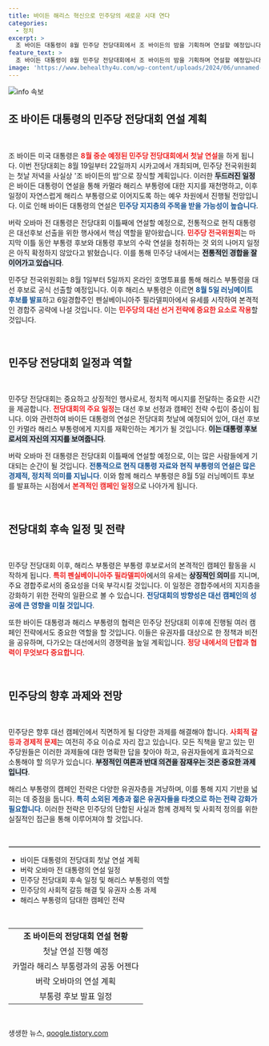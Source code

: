 ```yaml
---
title: 바이든 해리스 혁신으로 민주당의 새로운 시대 연다
categories:
  - 정치
excerpt: >
  조 바이든 대통령이 8월 민주당 전당대회에서 조 바이든의 밤을 기획하며 연설할 예정입니다. 카멀라 해리스 부통령을 지지하는 모습과 함께 정치적 거물인 버락 오바마의 연설도 예정돼 있어, 정치적 역학이 주목받고 있습니다!
feature_text: >
  조 바이든 대통령이 8월 민주당 전당대회에서 조 바이든의 밤을 기획하며 연설할 예정입니다. 카멀라 해리스 부통령을 지지하는 모습과 함께 정치적 거물인 버락 오바마의 연설도 예정돼 있어, 정치적 역학이 주목받고 있습니다!
image: 'https://www.behealthy4u.com/wp-content/uploads/2024/06/unnamed-file.png'
---
```


<p><img src="https://www.behealthy4u.com/wp-content/uploads/2024/06/unnamed-file.png" alt="info 속보" /></p>

<h2 data-ke-size="size26">조 바이든 대통령의 민주당 전당대회 연설 계획</h2>

<p data-ke-size="size16">&nbsp;</p>

<p>조 바이든 미국 대통령은 <b><span style="color: #ee2323;">8월 중순 예정된 민주당 전당대회에서 첫날 연설</span></b>을 하게 됩니다. 이번 전당대회는 8월 19일부터 22일까지 시카고에서 개최되며, 민주당 전국위원회는 첫날 저녁을 사실상 '조 바이든의 밤'으로 장식할 계획입니다. 이러한 <b><span style="background-color: #21538527;">두드러진 일정</span></b>은 바이든 대통령이 연설을 통해 카멀라 해리스 부통령에 대한 지지를 재천명하고, 이후 일정이 자연스럽게 해리스 부통령으로 이어지도록 하는 예우 차원에서 진행될 전망입니다. 이로 인해 바이든 대통령의 연설은 <b><span style="color: #1a5490;">민주당 지지층의 주목을 받을 가능성이 높습니다</span></b>.</p>

<p>버락 오바마 전 대통령은 전당대회 이틀째에 연설할 예정으로, 전통적으로 현직 대통령은 대선후보 선출을 위한 행사에서 핵심 역할을 맡아왔습니다. <b><span style="color: #ee2323;">민주당 전국위원회</span></b>는 마지막 이틀 동안 부통령 후보와 대통령 후보의 수락 연설을 청취하는 것 외의 나머지 일정은 아직 확정하지 않았다고 밝혔습니다. 이를 통해 민주당 내에서는 <b><span style="background-color: #21538527;">전통적인 경합을 잘 이어가고 있습니다</span></b>.</p>

<p>민주당 전국위원회는 8월 1일부터 5일까지 온라인 호명투표를 통해 해리스 부통령을 대선 후보로 공식 선출할 예정입니다. 이후 해리스 부통령은 이르면 <b><span style="color: #1a5490;">8월 5일 러닝메이트 후보를 발표</span></b>하고 6일경합주인 펜실베이니아주 필라델피아에서 유세를 시작하여 본격적인 경합주 공략에 나설 것입니다. 이는 <b><span style="color: #ee2323;">민주당의 대선 선거 전략에 중요한 요소로 작용</span></b>할 것입니다.</p>

<p data-ke-size="size16">&nbsp;</p>

<h2 data-ke-size="size26">민주당 전당대회 일정과 역할</h2>

<p data-ke-size="size16">&nbsp;</p>

<p>민주당 전당대회는 중요하고 상징적인 행사로서, 정치적 메시지를 전달하는 중요한 시간을 제공합니다. <b><span style="color: #ee2323;">전당대회의 주요 일정</span></b>는 대선 후보 선정과 캠페인 전략 수립이 중심이 됩니다. 이와 관련하여 바이든 대통령의 연설은 전당대회 첫날에 예정되어 있어, 대선 후보인 카멀라 해리스 부통령에게 지지를 재확인하는 계기가 될 것입니다. <b><span style="background-color: #21538527;">이는 대통령 후보로서의 자신의 지지를 보여줍니다</span></b>.</p>

<p>버락 오바마 전 대통령은 전당대회 이틀째에 연설할 예정으로, 이는 많은 사람들에게 기대되는 순간이 될 것입니다. <b><span style="color: #1a5490;">전통적으로 현직 대통령 자료와 현직 부통령의 연설은 많은 경제적, 정치적 의미를 지닙니다</span></b>. 이와 함께 해리스 부통령은 8월 5일 러닝메이트 후보를 발표하는 시점에서 <b><span style="color: #ee2323;">본격적인 캠페인 일정</span></b>으로 나아가게 됩니다.</p>

<p data-ke-size="size16">&nbsp;</p>

<h2 data-ke-size="size26">전당대회 후속 일정 및 전략</h2>

<p data-ke-size="size16">&nbsp;</p>

<p>민주당 전당대회 이후, 해리스 부통령은 부통령 후보로서의 본격적인 캠페인 활동을 시작하게 됩니다. <b><span style="color: #ee2323;">특히 펜실베이니아주 필라델피아</span></b>에서의 유세는 <b><span style="background-color: #21538527;">상징적인 의미</span></b>를 지니며, 주요 경합주로서의 중요성을 더욱 부각시킬 것입니다. 이 일정은 경합주에서의 지지층을 강화하기 위한 전략의 일환으로 볼 수 있습니다. <b><span style="color: #1a5490;">전당대회의 방향성은 대선 캠페인의 성공에 큰 영향을 미칠 것입니다</span></b>.</p>

<p>또한 바이든 대통령과 해리스 부통령의 협력은 민주당 전당대회 이후에 진행될 여러 캠페인 전략에서도 중요한 역할을 할 것입니다. 이들은 유권자를 대상으로 한 정책과 비전을 공유하며, 다가오는 대선에서의 경쟁력을 높일 계획입니다. <b><span style="color: #ee2323;">정당 내에서의 단합과 협력이 무엇보다 중요합니다</span></b>.</p>

<p data-ke-size="size16">&nbsp;</p>

<h2 data-ke-size="size26">민주당의 향후 과제와 전망</h2>

<p data-ke-size="size16">&nbsp;</p>

<p>민주당은 향후 대선 캠페인에서 직면하게 될 다양한 과제를 해결해야 합니다. <b><span style="color: #ee2323;">사회적 갈등과 경제적 문제</span></b>는 여전히 주요 이슈로 자리 잡고 있습니다. 모든 직책을 맡고 있는 민주당원들은 이러한 과제들에 대한 명확한 답을 찾아야 하고, 유권자들에게 효과적으로 소통해야 할 의무가 있습니다. <b><span style="background-color: #21538527;">부정적인 여론과 반대 의견을 잠재우는 것은 중요한 과제입니다</span></b>.</p>

<p>해리스 부통령의 캠페인 전략은 다양한 유권자층을 겨냥하며, 이를 통해 지지 기반을 넓히는 데 중점을 둡니다. <b><span style="color: #1a5490;">특히 소외된 계층과 젊은 유권자들을 타겟으로 하는 전략 강화가 필요합니다</span></b>. 이러한 전략은 민주당의 단합된 사실과 함께 경제적 및 사회적 정의를 위한 실질적인 접근을 통해 이루어져야 할 것입니다.</p>

<p data-ke-size="size16">&nbsp;</p>

<hr style="border: 1px solid #cccccc;"/>

<ul>
<li>바이든 대통령의 전당대회 첫날 연설 계획</li>
<li>버락 오바마 전 대통령의 연설 일정</li>
<li>민주당 전당대회 후속 일정 및 해리스 부통령의 역할</li>
<li>민주당의 사회적 갈등 해결 및 유권자 소통 과제</li>
<li>해리스 부통령의 담대한 캠페인 전략</li>
</ul>

<p data-ke-size="size16">&nbsp;</p>

<table style="width: 100%; border-collapse: collapse;">
<tr>
<td style="text-align: center; height: 17px;"><b>조 바이든의 전당대회 연설 현황</b></td>
</tr>
<tr>
<td style="height: 17px; text-align: center;">첫날 연설 진행 예정</td>
</tr>
<tr>
<td style="height: 17px; text-align: center;">카멀라 해리스 부통령과의 공동 어젠다</td>
</tr>
<tr>
<td style="height: 17px; text-align: center;">버락 오바마의 연설 계획</td>
</tr>
<tr>
<td style="height: 17px; text-align: center;">부통령 후보 발표 일정</td>
</tr>
</table>

<p data-ke-size="size16">&nbsp;</p>
생생한 뉴스, <a href="https://qoogle.tistory.com" rel="dofollow">qoogle.tistory.com</a>


